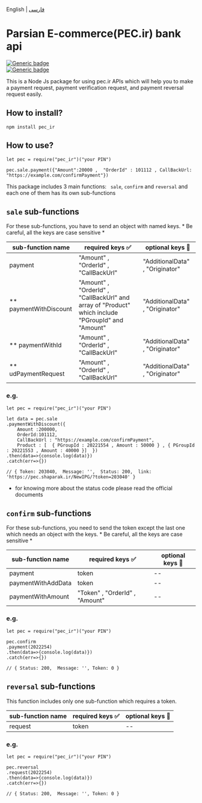 English | [فارسی](./README_fa.md)

# Parsian E-commerce(PEC.ir) bank api
[![Generic badge](https://img.shields.io/badge/Requirment-npm-green.svg)](https://www.npmjs.com/get-npm)    
[![Generic badge](https://img.shields.io/badge/IPG-pec-blue.svg)](https://pec.ir/)

This is a Node Js package for using pec.ir APIs which will help you to make a payment request, payment verification request, and payment reversal request easily.
## How to install?
```
npm install pec_ir

```
## How to use?
```
let pec = require("pec_ir")("your PIN")

pec.sale.payment({"Amount":20000 ,  "OrderId" : 101112 , CallBackUrl: "https://example.com/confirmPayment"})
```
This package includes 3 main functions: ``` sale```, ``` confirm ``` and ``` reversal ``` and each one of them has its own sub-functions

## ```sale``` sub-functions

For these sub-functions, you have to send an object with named keys. * Be careful, all the keys are case sensitive *

| sub-function name| required keys :white_check_mark:| optional keys :large_blue_circle:|
| -------------         |    -------------      |  ------------- |
|    payment |   "Amount" , "OrderId" , "CallBackUrl"   |  "AdditionalData" , "Originator"   |
|   ** paymentWithDiscount |   "Amount" , "OrderId" , "CallBackUrl" and array of "Product" which include "PGroupId" and "Amount"  |  "AdditionalData" , "Originator"   |
|   ** paymentWithId |   "Amount" , "OrderId" , "CallBackUrl"   |  "AdditionalData" , "Originator"   |
|   ** udPaymentRequest |   "Amount" , "OrderId" , "CallBackUrl"   |  "AdditionalData" , "Originator"   |


### e.g.
```
let pec = require("pec_ir")("your PIN")

let data = pec.sale
.paymentWithDiscount({ 
    Amount :200000, 
    OrderId:101112,
    CallBackUrl : "https://example.com/confirmPayment", 
    Product : [  { PGroupId : 20221554 , Amount : 50000 } , { PGroupId : 20221553 , Amount : 40000 }]  })
.then(data=>{console.log(data)})
.catch(err=>{})

// { Token: 203040,  Message: '',  Status: 200,  link: 'https://pec.shaparak.ir/NewIPG/?token=203040' }
```
* for knowing more about the status code please read the official documents

## ```confirm``` sub-functions

For these sub-functions, you need to send the token except the last one which needs an object with the keys. * Be careful, all the keys are case sensitive *

| sub-function name| required keys :white_check_mark:| optional keys :large_blue_circle:|
| -------------         |    -------------      |  ------------- |
|  payment |  token |  -- |
|  paymentWithAddData |  token |  -- |
|  paymentWithAmount |  "Token" , "OrderId" , "Amount" |  -- |


### e.g. 
```
let pec = require("pec_ir")("your PIN")

pec.confirm
.payment(2022254)
.then(data=>{console.log(data)})
.catch(err=>{})

// { Status: 200,  Message: '', Token: 0 }
```
## ```reversal``` sub-functions
This function includes only one sub-function which requires a token.


| sub-function name| required keys :white_check_mark:| optional keys :large_blue_circle:|
| -------------         |    -------------      |  ------------- |
|  request |  token |  -- |

### e.g. 

```
let pec = require("pec_ir")("your PIN")

pec.reversal
.request(2022254)
.then(data=>{console.log(data)})
.catch(err=>{})

// { Status: 200,  Message: '', Token: 0 }
```
